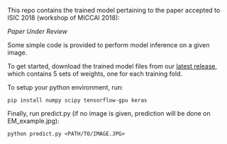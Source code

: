 This repo contains the trained model pertaining to the paper accepted to ISIC 2018 (workshop of MICCAI 2018):

*Paper Under Review*

Some simple code is provided to perform model inference on a given image.

To get started, download the trained model files from our [latest release](https://github.com/neil454/lyme-1600-model/releases/latest), which contains 5 sets of weights, one for each training fold.

To setup your python environment, run:

    pip install numpy scipy tensorflow-gpu keras

Finally, run predict.py (if no image is given, prediction will be done on EM_example.jpg):

    python predict.py <PATH/TO/IMAGE.JPG>
